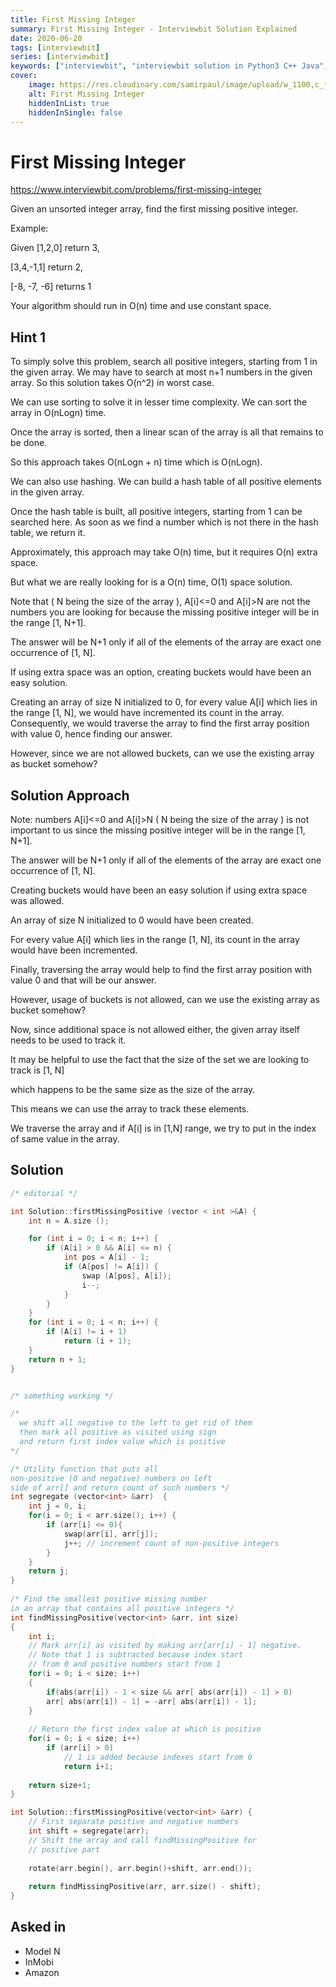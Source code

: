 ```yaml
---
title: First Missing Integer
summary: First Missing Integer - Interviewbit Solution Explained
date: 2020-06-20
tags: [interviewbit]
series: [interviewbit]
keywords: ["interviewbit", "interviewbit solution in Python3 C++ Java", "First Missing Integer Solution Explained"]
cover:
    image: https://res.cloudinary.com/samirpaul/image/upload/w_1100,c_fit,co_rgb:FFFFFF,l_text:Arial_75_bold:First Missing Integer - Solution Explained/problem-solving.webp
    alt: First Missing Integer
    hiddenInList: true
    hiddenInSingle: false
---
```


# First Missing Integer

https://www.interviewbit.com/problems/first-missing-integer

Given an unsorted integer array, find the first missing positive integer.

Example:

Given [1,2,0] return 3,

[3,4,-1,1] return 2,

[-8, -7, -6] returns 1

Your algorithm should run in O(n) time and use constant space.

## Hint 1

To simply solve this problem, search all positive integers, starting from 1 in the given array. We may have to search at most n+1 numbers in the given array. So this solution takes O(n^2) in worst case.

We can use sorting to solve it in lesser time complexity. We can sort the array in O(nLogn) time.

Once the array is sorted, then a linear scan of the array is all that remains to be done.

So this approach takes O(nLogn + n) time which is O(nLogn).

We can also use hashing. We can build a hash table of all positive elements in the given array.

Once the hash table is built, all positive integers, starting from 1 can be searched here. As soon as we find a number which is not there in the hash table, we return it.

Approximately, this approach may take O(n) time, but it requires O(n) extra space.

But what we are really looking for is a O(n) time, O(1) space solution.

Note that ( N being the size of the array ), A[i]<=0 and A[i]>N are not the numbers you are looking for because the missing positive integer will be in the range [1, N+1].

The answer will be N+1 only if all of the elements of the array are exact one occurrence of [1, N].

If using extra space was an option, creating buckets would have been an easy solution.

Creating an array of size N initialized to 0, for every value A[i] which lies in the range [1, N], we would have incremented its count in the array. Consequently, we would traverse the array to find the first array position with value 0, hence finding our answer.

However, since we are not allowed buckets, can we use the existing array as bucket somehow?

## Solution Approach

Note: numbers A[i]<=0 and A[i]>N ( N being the size of the array ) is not important
to us since the missing positive integer will be in the range [1, N+1].

The answer will be N+1 only if all of the elements of the array are exact one occurrence of [1, N].

Creating buckets would have been an easy solution if using extra space was allowed.

An array of size N initialized to 0 would have been created.

For every value A[i] which lies in the range [1, N], its count in the array would have been incremented.

Finally, traversing the array would help to find the first array position with value 0 and that will be our answer. 

However, usage of buckets is not allowed, can we use the existing array as bucket somehow?

Now, since additional space is not allowed either, the given array itself needs to be used to track it.

It may be helpful to use the fact that the size of the set we are looking to track is [1, N]

which happens to be the same size as the size of the array.

This means we can use the array to track these elements.

We traverse the array and if A[i] is in [1,N] range, we try to put in the index of same value in the array.

## Solution

```cpp
/* editorial */

int Solution::firstMissingPositive (vector < int >&A) {
    int n = A.size ();

    for (int i = 0; i < n; i++) {
        if (A[i] > 0 && A[i] <= n) {
            int pos = A[i] - 1;
            if (A[pos] != A[i]) {
                swap (A[pos], A[i]);
                i--;
            }
        }
    }
    for (int i = 0; i < n; i++) {
        if (A[i] != i + 1)
            return (i + 1);
    }
    return n + 1;
}


/* something working */

/*
  we shift all negative to the left to get rid of them
  then mark all positive as visited using sign
  and return first index value which is positive
*/

/* Utility function that puts all  
non-positive (0 and negative) numbers on left  
side of arr[] and return count of such numbers */
int segregate (vector<int> &arr)  {  
    int j = 0, i;  
    for(i = 0; i < arr.size(); i++) {  
        if (arr[i] <= 0){  
            swap(arr[i], arr[j]);  
            j++; // increment count of non-positive integers  
        }  
    }  
    return j;
}  
  
/* Find the smallest positive missing number  
in an array that contains all positive integers */
int findMissingPositive(vector<int> &arr, int size)  
{  
    int i;  
    // Mark arr[i] as visited by making arr[arr[i] - 1] negative.  
    // Note that 1 is subtracted because index start  
    // from 0 and positive numbers start from 1  
    for(i = 0; i < size; i++)  
    {  
        if(abs(arr[i]) - 1 < size && arr[ abs(arr[i]) - 1] > 0)  
        arr[ abs(arr[i]) - 1] = -arr[ abs(arr[i]) - 1];  
    }  
      
    // Return the first index value at which is positive  
    for(i = 0; i < size; i++)  
        if (arr[i] > 0)  
            // 1 is added because indexes start from 0  
            return i+1;  
      
    return size+1;  
}  

int Solution::firstMissingPositive(vector<int> &arr) {
    // First separate positive and negative numbers  
    int shift = segregate(arr);
    // Shift the array and call findMissingPositive for  
    // positive part
    
    rotate(arr.begin(), arr.begin()+shift, arr.end());
    
    return findMissingPositive(arr, arr.size() - shift);
}
```
## Asked in

* Model N
* InMobi
* Amazon


